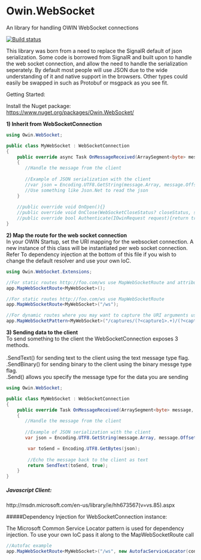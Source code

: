 Owin.WebSocket
==============

An library for handling OWIN WebSocket connections

[![Build status](https://ci.appveyor.com/api/projects/status/muxueaiirqenc859)](https://ci.appveyor.com/project/bryceg/owin-websocket)

This library was born from a need to replace the SignalR default of json serialization.  Some code is borrowed from SignalR and built upon to handle the web socket connection, and allow the need to handle the serialization seperately.  By default most people will use JSON due to the wide understanding of it and native support in the browsers.  Other types could easily be swapped in such as Protobuf or msgpack as you see fit. 


Getting Started:

Install the Nuget package: https://www.nuget.org/packages/Owin.WebSocket/

<b>1) Inherit from WebSocketConnection</b>
```c#
using Owin.WebSocket;

public class MyWebSocket : WebSocketConnection
{
    public override async Task OnMessageReceived(ArraySegment<byte> message, WebSocketMessageType type)
    {
       //Handle the message from the client
       
       //Example of JSON serialization with the client
       //var json = Encoding.UTF8.GetString(message.Array, message.Offset, message.Count);
       //Use something like Json.Net to read the json
    }
    
    //public override void OnOpen(){}
    //public override void OnClose(WebSocketCloseStatus? closeStatus, string closeStatusDescription){}
    //public override bool Authenticate(IOwinRequest request){return true;}
}
```

<b>2) Map the route for the web socket connection</b>
<br>In your OWIN Startup, set the URI mapping for the websocket connection.  A new instance of this class will be instantiated per web socket connection.  Refer To dependency injection at the bottom of this file if you wish to change the default resolver and use your own IoC.
```c#
using Owin.WebSocket.Extensions;

//For static routes http://foo.com/ws use MapWebSocketRoute and attribute the WebSocketConnection with [WebSocketRoute('/ws')]
app.MapWebSocketRoute<MyWebSocket>();

//For static routes http://foo.com/ws use MapWebSocketRoute
app.MapWebSocketRoute<MyWebSocket>("/ws");

//For dynamic routes where you may want to capture the URI arguments use a Regex route
app.MapWebSocketPattern<MyWebSocket>("/captures/(?<capture1>.+)/(?<capture2>.+)");
``` 

<b>3) Sending data to the client</b>
<br>To send something to the client the WebSocketConnection exposes 3 methods.  
<br>.SendText() for sending text to the client using the text message type flag.
<br>.SendBinary() for sending binary to the client using the binary messge type flag.
<br>.Send() allows you specify the message type for the data you are sending
```c#
using Owin.WebSocket;

public class MyWebSocket : WebSocketConnection
{
    public override Task OnMessageReceived(ArraySegment<byte> message, WebSocketMessageType type)
    {
       //Handle the message from the client
       
       //Example of JSON serialization with the client
       var json = Encoding.UTF8.GetString(message.Array, message.Offset, message.Count);

        var toSend = Encoding.UTF8.GetBytes(json);
        
        //Echo the message back to the client as text
        return SendText(toSend, true);
    }
}
```

<h5>Javascript Client:</h5>
 http://msdn.microsoft.com/en-us/library/ie/hh673567(v=vs.85).aspx

#####Dependency Injection for WebSocketConnection instance:

The Microsoft Common Service Locator pattern is used for dependency injection.  To use your own IoC pass it along to the MapWebSocketRoute call
```c#
//Autofac example
app.MapWebSocketRoute<MyWebSocket>("/ws", new AutofacServiceLocator(container));
```

